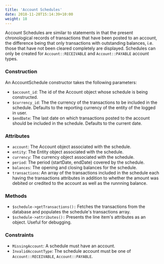 ```yaml
---
title: 'Account Schedules'
date: 2018-11-28T15:14:39+10:00
weight: 18
---
```


Account Schedules are similar to statements in that the present chronological records of transactions that have been posted to an account, the difference being that only transactions with outstanding balances, i.e. those that have not been cleared completely are displayed. Schedules can only be created for `Account::RECEIVABLE` and `Account::PAYABLE` account types.

### Construction
An AccountSchedule constructor takes the following parameters:
+ `$account_id`: The id of the Account object whose schedule is being constructed.
+ `$currency_id`: The the currency of the transactions to be included in the schedule. Defaults to the reporting currency of the entity of the logged in user.
+ `$endDate`: The last date on which transactions posted to the account should be included in the schedule. Defaults to the current date.

### Attributes
+ `account`: The Account object associated with the schedule.
+ `entity`: The Entity object associated with the schedule.
+ `currency`: The currency object associated with the schedule.
+ `period`: The period (startDate, endDate) covered by the schedule.
+ `balances`: The opening and closing balances for the schedule.
+ `transactions`: An array of the transactions included in the schedule each having the transactions attributes in addition to whether the amount was debited or credited to the account as well as the runnning balance.

### Methods
+ `$schedule->getTransactions():` Fetches the transactions from the database and populates the schedule's transactions array. 
+ `$schedule->attributes():` Presents the line item's attributes as an object. Useful for debugging. 

### Constraints
+ `MissingAccount`: A schedule must have an account. 
+ `InvalidAccountType`: The schedule account must be one of `Account::RECEIVABLE`, `Account::PAYABLE`. 
